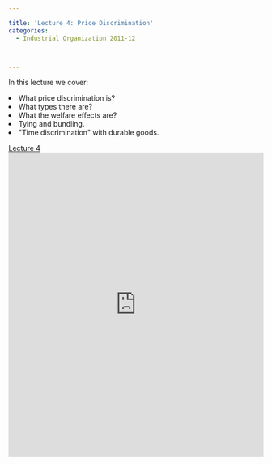 ```yaml
---

title: 'Lecture 4: Price Discrimination'
categories:
  - Industrial Organization 2011-12



---
```

In this lecture we cover:



<li>What price discrimination is?</li><li>What types there are?</li><li>What the welfare effects are?</li><li>Tying and bundling.</li><li>"Time discrimination" with durable goods.</li>

<a title="View Lecture 4 on Scribd" href="https://www.scribd.com/doc/70668724/Lecture-4" >Lecture 4</a><iframe src="https://www.scribd.com/embeds/70668724/content?start_page=1&view_mode=slideshow&access_key=key-ix65ks9r2uxy7y8tqip" data-auto-height="true" data-aspect-ratio="1.33333333333333" scrolling="no" width="100%" height="600" frameborder="0"></iframe>